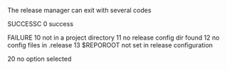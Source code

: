 The release manager can exit with several codes

SUCCESSC
0 	success

FAILURE
10	not in a project directory
11	no release config dir found
12	no config files in .release
13	$REPOROOT not set in release configuration

20	no option selected

